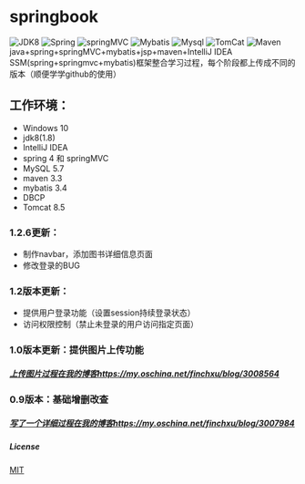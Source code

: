 # springbook
![JDK8](https://img.shields.io/badge/jdk-8-brightgreen.svg) ![Spring](https://img.shields.io/badge/Sping-4-yellow.svg)
![springMVC](https://img.shields.io/badge/springMVC--orange.svg) ![Mybatis](https://img.shields.io/badge/MyBatis-3-yellowgreen.svg)
![Mysql](https://img.shields.io/badge/Mysql-5.7-red.svg) ![TomCat](https://img.shields.io/badge/Tomcat-8.5-lightgrey.svg)
![Maven](https://img.shields.io/badge/Maven-3.3-blue.svg)<br>
java+spring+springMVC+mybatis+jsp+maven+IntelliJ IDEA<br>
SSM(spring+springmvc+mybatis)框架整合学习过程，每个阶段都上传成不同的版本（顺便学学github的使用）<br>
## 工作环境：
* Windows 10
* jdk8(1.8)
* IntelliJ IDEA 
* spring 4 和 springMVC
* MySQL 5.7
* maven 3.3
* mybatis 3.4
* DBCP
* Tomcat 8.5

### 1.2.6更新：
* 制作navbar，添加图书详细信息页面
* 修改登录的BUG

### 1.2版本更新：
* 提供用户登录功能（设置session持续登录状态）
* 访问权限控制（禁止未登录的用户访问指定页面）

### 1.0版本更新：提供图片上传功能
##### [上传图片过程在我的博客https://my.oschina.net/finchxu/blog/3008564](https://my.oschina.net/finchxu/blog/3008564)

### 0.9版本：基础增删改查
##### [写了一个详细过程在我的博客https://my.oschina.net/finchxu/blog/3007984](https://my.oschina.net/finchxu/blog/3007984)






##### License

[MIT](http://opensource.org/licenses/MIT)
